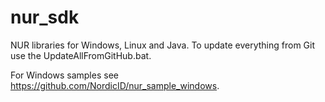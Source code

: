 # nur_sdk
NUR libraries for Windows, Linux and Java.
To update everything from Git use the UpdateAllFromGitHub.bat.

For Windows samples see https://github.com/NordicID/nur_sample_windows.
